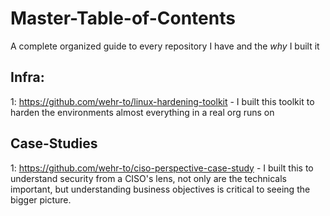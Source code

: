 # Master-Table-of-Contents
A complete organized guide to every repository I have and the *why* I built it

## Infra: 
1: https://github.com/wehr-to/linux-hardening-toolkit - I built this toolkit to harden the environments almost everything in a real org runs on

## Case-Studies
1: https://github.com/wehr-to/ciso-perspective-case-study - I built this to understand security from a CISO's lens, not only are the technicals important, but understanding business objectives is critical to seeing the bigger picture.


